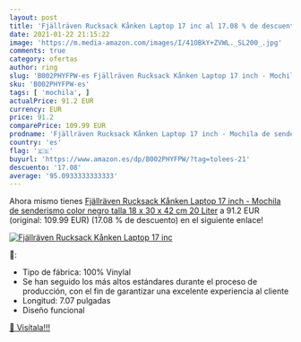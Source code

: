 ```yaml
---
layout: post
title: 'Fjällräven Rucksack Kånken Laptop 17 inc al 17.08 % de descuento'
date: 2021-01-22 21:15:22
image: 'https://m.media-amazon.com/images/I/41OBkY+ZVWL._SL200_.jpg'
comments: true
category: ofertas
author: ring
slug: 'B002PHYFPW-es Fjällräven Rucksack Kånken Laptop 17 inch - Mochila de...'
sku: 'B002PHYFPW-es'
tags: [ 'mochila', ]
actualPrice: 91.2 EUR
currency: EUR
price: 91.2
comparePrice: 109.99 EUR
prodname: 'Fjällräven Rucksack Kånken Laptop 17 inch - Mochila de senderismo  color negro  talla 18 x 30 x 42 cm  20 Liter'
country: 'es'
flag: '🇪🇸'
buyurl: 'https://www.amazon.es/dp/B002PHYFPW/?tag=tolees-21'
descuento: '17.08'
average: '95.0933333333333'
---
```


Ahora mismo tienes [Fjällräven Rucksack Kånken Laptop 17 inch - Mochila de senderismo  color negro  talla 18 x 30 x 42 cm  20 Liter](https://www.amazon.es/dp/B002PHYFPW/?tag=tolees-21) a 91.2 EUR (original: 109.99 EUR) (17.08 %  de descuento) en el siguiente enlace!

[![Fjällräven Rucksack Kånken Laptop 17 inc](https://m.media-amazon.com/images/I/41OBkY+ZVWL._SL200_.jpg)](https://www.amazon.es/dp/B002PHYFPW/?tag=tolees-21)

🔎:

- Tipo de fábrica: 100% Vinylal
- Se han seguido los más altos estándares durante el proceso de producción, con el fin de garantizar una excelente experiencia al cliente
- Longitud: 7.07 pulgadas
- Diseño funcional

[🛒 Visítala!!!](https://www.amazon.es/dp/B002PHYFPW/?tag=tolees-21)
